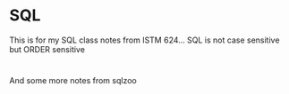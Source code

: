 # SQL
This is for my SQL class notes from ISTM 624...
SQL is not case sensitive but ORDER sensitive

#
And some more notes from sqlzoo

